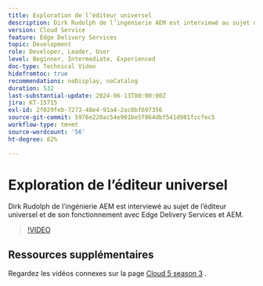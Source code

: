 ```yaml
---
title: Exploration de l’éditeur universel
description: Dirk Rudolph de l’ingénierie AEM est interviewé au sujet de l’éditeur universel et d’Edge Delivery Services.
version: Cloud Service
feature: Edge Delivery Services
topic: Development
role: Developer, Leader, User
level: Beginner, Intermediate, Experienced
doc-type: Technical Video
hidefromtoc: true
recommendations: noDisplay, noCatalog
duration: 532
last-substantial-update: 2024-06-13T00:00:00Z
jira: KT-15715
exl-id: 2f029feb-7273-48e4-91a4-2ac0bf697356
source-git-commit: 5976e220ac54e901be5f064dbf541d901fccfec5
workflow-type: tm+mt
source-wordcount: '56'
ht-degree: 82%

---
```


# Exploration de l’éditeur universel

Dirk Rudolph de l’ingénierie AEM est interviewé au sujet de l’éditeur universel et de son fonctionnement avec Edge Delivery Services et AEM.

>[!VIDEO](https://video.tv.adobe.com/v/3429656/?learn=on)

## Ressources supplémentaires

Regardez les vidéos connexes sur la page [Cloud 5 season 3](../cloud5-season-3.md) .
